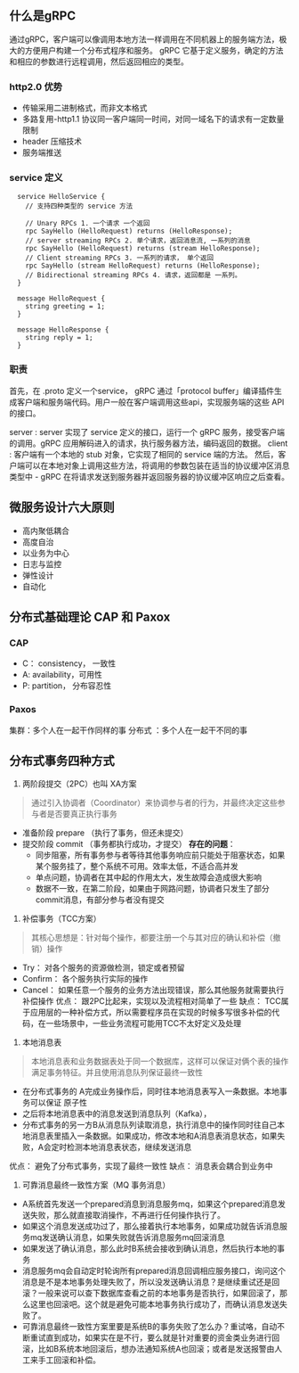 ## 什么是gRPC

通过gRPC，客户端可以像调用本地方法一样调用在不同机器上的服务端方法，极大的方便用户构建一个分布式程序和服务。 gRPC 它基于定义服务，确定的方法和相应的参数进行远程调用，然后返回相应的类型。

### http2.0 优势
- 传输采用二进制格式，而非文本格式
- 多路复用-http1.1 协议同一客户端同一时间，对同一域名下的请求有一定数量限制
- header 压缩技术
- 服务端推送

### service 定义
```
  service HelloService {
    // 支持四种类型的 service 方法

    // Unary RPCs 1. 一个请求 一个返回
    rpc SayHello (HelloRequest) returns (HelloResponse);
    // server streaming RPCs 2. 单个请求，返回消息流, 一系列的消息
    rpc SayHello (HelloRequest) returns (stream HelloResponse);
    // Client streaming RPCs 3. 一系列的请求， 单个返回
    rpc SayHello (stream HelloRequest) returns (HelloResponse);
    // Bidirectional streaming RPCs 4. 请求，返回都是 一系列。
  }

  message HelloRequest {
    string greeting = 1;
  }

  message HelloResponse {
    string reply = 1;
  }
```

### 职责

首先，在 .proto 定义一个service， gRPC 通过「protocol buffer」编译插件生成客户端和服务端代码。用户一般在客户端调用这些api，实现服务端的这些 API 的接口。

server :  server 实现了 service 定义的接口，运行一个 gRPC 服务，接受客户端的调用。gRPC 应用解码进入的请求，执行服务器方法，编码返回的数据。
client : 客户端有一个本地的 stub 对象，它实现了相同的 service 端的方法。 然后，客户端可以在本地对象上调用这些方法，将调用的参数包装在适当的协议缓冲区消息类型中 - gRPC 在将请求发送到服务器并返回服务器的协议缓冲区响应之后查看。

## 微服务设计六大原则
- 高内聚低耦合
- 高度自治
- 以业务为中心
- 日志与监控
- 弹性设计
- 自动化

## 分布式基础理论 CAP 和 Paxox
### CAP
- C： consistency， 一致性
- A:  availability，可用性
- P: partition， 分布容忍性
### Paxos 
集群：多个人在一起干作同样的事
分布式 ：多个人在一起干不同的事

## 分布式事务四种方式
1. 两阶段提交（2PC）也叫 XA方案
> 通过引入协调者（Coordinator）来协调参与者的行为，并最终决定这些参与者是否要真正执行事务
  - 准备阶段 prepare （执行了事务，但还未提交）
  - 提交阶段 commit （事务都执行成功，才提交）
  **存在的问题**：
    - 同步阻塞，所有事务参与者等待其他事务响应前只能处于阻塞状态，如果某个服务挂了，整个系统不可用。效率太低，不适合高并发
    - 单点问题，协调者在其中起的作用太大，发生故障会造成很大影响
    - 数据不一致，在第二阶段，如果由于网路问题，协调者只发生了部分commit消息，有部分参与者没有提交
  
1. 补偿事务（TCC方案）
> 其核心思想是：针对每个操作，都要注册一个与其对应的确认和补偿（撤销）操作
  - Try： 对各个服务的资源做检测，锁定或者预留
  - Confirm： 各个服务执行实际的操作
  - Cancel： 如果任意一个服务的业务方法出现错误，那么其他服务就需要执行补偿操作
优点： 跟2PC比起来，实现以及流程相对简单了一些
缺点： TCC属于应用层的一种补偿方式，所以需要程序员在实现的时候多写很多补偿的代码，在一些场景中，一些业务流程可能用TCC不太好定义及处理
1. 本地消息表
> 本地消息表和业务数据表处于同一个数据库，这样可以保证对俩个表的操作满足事务特征。并且使用消息队列保证最终一致性
  - 在分布式事务的 A完成业务操作后，同时往本地消息表写入一条数据。本地事务可以保证 原子性
  - 之后将本地消息表中的消息发送到消息队列（Kafka），
  - 分布式事务的另一方B从消息队列读取消息，执行消息中的操作同时往自己本地消息表里插入一条数据。如果成功，修改本地和A消息表消息状态，如果失败，A会定时检测本地消息表状态，继续发送消息

  优点： 避免了分布式事务，实现了最终一致性
  缺点： 消息表会耦合到业务中
1. 可靠消息最终一致性方案（MQ 事务消息）
- A系统首先发送一个prepared消息到消息服务mq，如果这个prepared消息发送失败，那么就直接取消操作，不再进行任何操作执行了。
- 如果这个消息发送成功过了，那么接着执行本地事务，如果成功就告诉消息服务mq发送确认消息，如果失败就告诉消息服务mq回滚消息
- 如果发送了确认消息，那么此时B系统会接收到确认消息，然后执行本地的事务
- 消息服务mq会自动定时轮询所有prepared消息回调相应服务接口，询问这个消息是不是本地事务处理失败了，所以没发送确认消息？是继续重试还是回滚？一般来说可以查下数据库查看之前的本地事务是否执行，如果回滚了，那么这里也回滚吧。这个就是避免可能本地事务执行成功了，而确认消息发送失败了。
- 可靠消息最终一致性方案里要是系统B的事务失败了怎么办？重试咯，自动不断重试直到成功，如果实在是不行，要么就是针对重要的资金类业务进行回滚，比如B系统本地回滚后，想办法通知系统A也回滚；或者是发送报警由人工来手工回滚和补偿。

